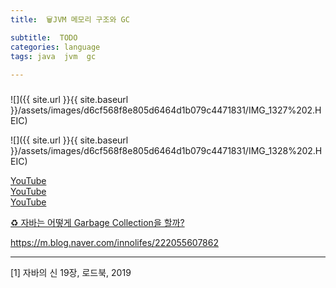 ```yaml
---
title:  🗑JVM 메모리 구조와 GC

subtitle:  TODO
categories: language 
tags: java  jvm  gc
 
---
```


  
  
  
###   
  
  
  
![]({{ site.url }}{{ site.baseurl }}/assets/images/d6cf568f8e805d6464d1b079c4471831/IMG_1327%202.HEIC)  
  
  
![]({{ site.url }}{{ site.baseurl }}/assets/images/d6cf568f8e805d6464d1b079c4471831/IMG_1328%202.HEIC)  
  
[YouTube](https://www.youtube.com/watch?v=UzaGOXKVhwU&list=WL&index=25&t=636s)  
[YouTube](https://www.youtube.com/watch?v=vZRmCbl871I&list=WL&index=26&t=331s)  
[YouTube](https://www.youtube.com/watch?v=Fe3TVCEJhzo)  
  
  
[♻️ 자바는 어떻게 Garbage Collection을 할까?](https://parksb.github.io/article/2.html)  
  
  
https://m.blog.naver.com/innolifes/222055607862  
  
- - - -  
  
[1] 자바의 신 19장, 로드북, 2019  
